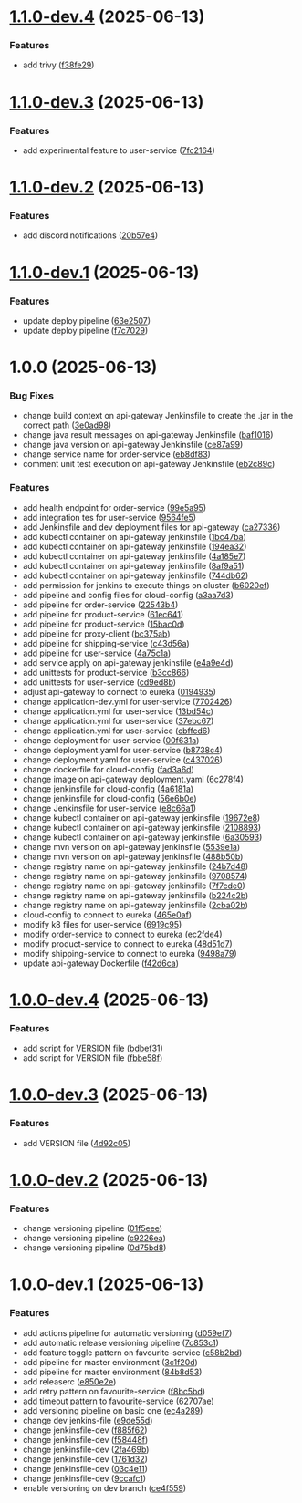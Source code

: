 # [1.1.0-dev.4](https://github.com/yuluka/ecommerce-microservice-backend-app/compare/v1.1.0-dev.3...v1.1.0-dev.4) (2025-06-13)


### Features

* add trivy ([f38fe29](https://github.com/yuluka/ecommerce-microservice-backend-app/commit/f38fe29feee4f091194fd3e775ac14af5efd6867))

# [1.1.0-dev.3](https://github.com/yuluka/ecommerce-microservice-backend-app/compare/v1.1.0-dev.2...v1.1.0-dev.3) (2025-06-13)


### Features

* add experimental feature to user-service ([7fc2164](https://github.com/yuluka/ecommerce-microservice-backend-app/commit/7fc21641884ad6e6c6d11beedd6cbde7d31861a3))

# [1.1.0-dev.2](https://github.com/yuluka/ecommerce-microservice-backend-app/compare/v1.1.0-dev.1...v1.1.0-dev.2) (2025-06-13)


### Features

* add discord notifications ([20b57e4](https://github.com/yuluka/ecommerce-microservice-backend-app/commit/20b57e4f6044e79a41f66dee8236932f118510d1))

# [1.1.0-dev.1](https://github.com/yuluka/ecommerce-microservice-backend-app/compare/v1.0.0...v1.1.0-dev.1) (2025-06-13)


### Features

* update deploy pipeline ([63e2507](https://github.com/yuluka/ecommerce-microservice-backend-app/commit/63e25077261934ac0ad7065e09917e20376a933f))
* update deploy pipeline ([f7c7029](https://github.com/yuluka/ecommerce-microservice-backend-app/commit/f7c702936c14b8c027b6b8a345d8623b8787db6c))

# 1.0.0 (2025-06-13)


### Bug Fixes

* change build context on api-gateway Jenkinsfile to create the .jar in the correct path ([3e0ad98](https://github.com/yuluka/ecommerce-microservice-backend-app/commit/3e0ad98c9e15b05d5b26130eab35185c4ea8e1eb))
* change java result messages on api-gateway Jenkinsfile ([baf1016](https://github.com/yuluka/ecommerce-microservice-backend-app/commit/baf10167749882056a0d48aaa60d204be61291f2))
* change java version on api-gateway Jenkinsfile ([ce87a99](https://github.com/yuluka/ecommerce-microservice-backend-app/commit/ce87a99463b0b7b2711ead7d423c0ba03aadd0b1))
* change service name for order-service ([eb8df83](https://github.com/yuluka/ecommerce-microservice-backend-app/commit/eb8df838662c2a6e7f383fcd6cb541abe88761b9))
* comment unit test execution on api-gateway Jenkinsfile ([eb2c89c](https://github.com/yuluka/ecommerce-microservice-backend-app/commit/eb2c89cf057e25fcced46002c132150a27bf01ef))


### Features

* add health endpoint for order-service ([99e5a95](https://github.com/yuluka/ecommerce-microservice-backend-app/commit/99e5a95fa4a12207beca393b7f68bb5b066a082d))
* add integration tes for user-service ([9564fe5](https://github.com/yuluka/ecommerce-microservice-backend-app/commit/9564fe505f82f10b255f675852fcf110ffc65987))
* add Jenkinsfile and dev deployment files for api-gateway ([ca27336](https://github.com/yuluka/ecommerce-microservice-backend-app/commit/ca27336206d69268e3ac4fc965f77302e894d4f8))
* add kubectl container on api-gateway jenkinsfile ([1bc47ba](https://github.com/yuluka/ecommerce-microservice-backend-app/commit/1bc47ba1b1b99eb3c8781c67a5bb52282dd60616))
* add kubectl container on api-gateway jenkinsfile ([194ea32](https://github.com/yuluka/ecommerce-microservice-backend-app/commit/194ea32a26eede71462ce7d2ee1a8dba856d82c0))
* add kubectl container on api-gateway jenkinsfile ([4a185e7](https://github.com/yuluka/ecommerce-microservice-backend-app/commit/4a185e7b423fae30470fad7c45d232b83d627dfb))
* add kubectl container on api-gateway jenkinsfile ([8af9a51](https://github.com/yuluka/ecommerce-microservice-backend-app/commit/8af9a51525d491c76c58523df33b3ff1b629c71e))
* add kubectl container on api-gateway jenkinsfile ([744db62](https://github.com/yuluka/ecommerce-microservice-backend-app/commit/744db627c683f7c3f9d1b20607907e7b9605cc2b))
* add permission for jenkins to execute things on cluster ([b6020ef](https://github.com/yuluka/ecommerce-microservice-backend-app/commit/b6020eff3c5d9a63ddd853508be5b7a44111bcf1))
* add pipeline and config files for cloud-config ([a3aa7d3](https://github.com/yuluka/ecommerce-microservice-backend-app/commit/a3aa7d33346b1a974e3e7c662348743fabc124d5))
* add pipeline for order-service ([22543b4](https://github.com/yuluka/ecommerce-microservice-backend-app/commit/22543b45b390e92c0a24d4785cff7877de4a1942))
* add pipeline for product-service ([61ec641](https://github.com/yuluka/ecommerce-microservice-backend-app/commit/61ec64116760ed405a205b6717985781689d0e6a))
* add pipeline for product-service ([15bac0d](https://github.com/yuluka/ecommerce-microservice-backend-app/commit/15bac0dbc63ed4b78c5ef50347b42811d5eee715))
* add pipeline for proxy-client ([bc375ab](https://github.com/yuluka/ecommerce-microservice-backend-app/commit/bc375ab30368ebd7d390a251a77e399141bb905b))
* add pipeline for shipping-service ([c43d56a](https://github.com/yuluka/ecommerce-microservice-backend-app/commit/c43d56a4b1cc1a47f548cda2096d8dcad28e0e1b))
* add pipeline for user-service ([4a75c1a](https://github.com/yuluka/ecommerce-microservice-backend-app/commit/4a75c1af452c15fc006885758f5b340a29088f71))
* add service apply on api-gateway jenkinsfile ([e4a9e4d](https://github.com/yuluka/ecommerce-microservice-backend-app/commit/e4a9e4da811d00bf29872e0aa10c8fc07dbf7132))
* add unittests for product-service ([b3cc866](https://github.com/yuluka/ecommerce-microservice-backend-app/commit/b3cc8662a5f826e26441c38acde5d13f2533212d))
* add unittests for user-service ([cd9ed8b](https://github.com/yuluka/ecommerce-microservice-backend-app/commit/cd9ed8b1bc9503dc3175d47e2c6042c6c5a3d3e6))
* adjust api-gateway to connect to eureka ([0194935](https://github.com/yuluka/ecommerce-microservice-backend-app/commit/0194935c20551a1fdd4170c41e5f247ca33f8c12))
* change application-dev.yml for user-service ([7702426](https://github.com/yuluka/ecommerce-microservice-backend-app/commit/7702426bcb1f188d2750aee420effda28d06333d))
* change application.yml for user-service ([13bd54c](https://github.com/yuluka/ecommerce-microservice-backend-app/commit/13bd54cfd4ab7b995118494a9c8c33b77ea0d012))
* change application.yml for user-service ([37ebc67](https://github.com/yuluka/ecommerce-microservice-backend-app/commit/37ebc67dd112b879a53f022740e45d6a303b576f))
* change application.yml for user-service ([cbffcd6](https://github.com/yuluka/ecommerce-microservice-backend-app/commit/cbffcd682e9f38ff36cceb5a855a8cab1dd28ff1))
* change deployment for user-service ([00f631a](https://github.com/yuluka/ecommerce-microservice-backend-app/commit/00f631a425ae6dcacd4904324b58b49341cf1076))
* change deployment.yaml for user-service ([b8738c4](https://github.com/yuluka/ecommerce-microservice-backend-app/commit/b8738c461e7e82308b98292ead7e31e9cb862acf))
* change deployment.yaml for user-service ([c437026](https://github.com/yuluka/ecommerce-microservice-backend-app/commit/c437026ada24c5b22ccc5f1e6570cbd660291594))
* change dockerfile for cloud-config ([fad3a6d](https://github.com/yuluka/ecommerce-microservice-backend-app/commit/fad3a6d05f8f45ce62de709a9b7fd6d4163184ff))
* change image on api-gateway deployment.yaml ([6c278f4](https://github.com/yuluka/ecommerce-microservice-backend-app/commit/6c278f45e048543b8a2d59bbdbb1dbfdf6cb7305))
* change jenkinsfile for cloud-config ([4a6181a](https://github.com/yuluka/ecommerce-microservice-backend-app/commit/4a6181aa172fab5d4e26ccccda9a9f31eb53208f))
* change jenkinsfile for cloud-config ([56e6b0e](https://github.com/yuluka/ecommerce-microservice-backend-app/commit/56e6b0e32e1c9e5eecf13049eb68f95678943767))
* change Jenkinsfile for user-service ([e8c66a1](https://github.com/yuluka/ecommerce-microservice-backend-app/commit/e8c66a1e37a92dbfa043b3fc717bc0aaca9d8683))
* change kubectl container on api-gateway jenkinsfile ([19672e8](https://github.com/yuluka/ecommerce-microservice-backend-app/commit/19672e8d1568656aae05bc62cf025ae5ca413c73))
* change kubectl container on api-gateway jenkinsfile ([2108893](https://github.com/yuluka/ecommerce-microservice-backend-app/commit/2108893b2cd955b1d945310b35df69818ac51dd6))
* change kubectl container on api-gateway jenkinsfile ([6a30593](https://github.com/yuluka/ecommerce-microservice-backend-app/commit/6a30593199dc977f0c1e8f5ffd7c0b91ca3af049))
* change mvn version on api-gateway jenkinsfile ([5539e1a](https://github.com/yuluka/ecommerce-microservice-backend-app/commit/5539e1acdbbf099ea9d37d16652f3bc06c306a95))
* change mvn version on api-gateway jenkinsfile ([488b50b](https://github.com/yuluka/ecommerce-microservice-backend-app/commit/488b50b84dda18090df68c2b6afd8235ca175914))
* change registry name on api-gateway jenkinsfile ([24b7d48](https://github.com/yuluka/ecommerce-microservice-backend-app/commit/24b7d4810d40aa5c6d6bd1589dedda8453f41d50))
* change registry name on api-gateway jenkinsfile ([9708574](https://github.com/yuluka/ecommerce-microservice-backend-app/commit/9708574cdd7d90e0b11fbb6929c25553b3b1b2ec))
* change registry name on api-gateway jenkinsfile ([7f7cde0](https://github.com/yuluka/ecommerce-microservice-backend-app/commit/7f7cde09aef95efc12b17b956769f69caf09b790))
* change registry name on api-gateway jenkinsfile ([b224c2b](https://github.com/yuluka/ecommerce-microservice-backend-app/commit/b224c2b1c8827d2d6202dbfb28b4cc1e05956ed8))
* change registry name on api-gateway jenkinsfile ([2cba02b](https://github.com/yuluka/ecommerce-microservice-backend-app/commit/2cba02b7506a3d7ba531f1565aac1398e40ca790))
* cloud-config to connect to eureka ([465e0af](https://github.com/yuluka/ecommerce-microservice-backend-app/commit/465e0af38cb2c37a063226cfb9d99d67e6b53168))
* modify k8 files for user-service ([6919c95](https://github.com/yuluka/ecommerce-microservice-backend-app/commit/6919c95bf51d902ef92a29777ec89c1d09719fae))
* modify order-service to connect to eureka ([ec2fde4](https://github.com/yuluka/ecommerce-microservice-backend-app/commit/ec2fde4c4e0fe847ee4bd90c4ff46c3b726d6060))
* modify product-service to connect to eureka ([48d51d7](https://github.com/yuluka/ecommerce-microservice-backend-app/commit/48d51d78a77c15668b120dc7ccdb911628425edc))
* modify shipping-service to connect to eureka ([9498a79](https://github.com/yuluka/ecommerce-microservice-backend-app/commit/9498a79ab666f124d71d2d9e06f21058d178ced7))
* update api-gateway Dockerfile ([f42d6ca](https://github.com/yuluka/ecommerce-microservice-backend-app/commit/f42d6ca8d36a0291298318704ac30e22b8ffd3a2))

# [1.0.0-dev.4](https://github.com/jpnino1018/ecommerce-microservice-backend-app/compare/v1.0.0-dev.3...v1.0.0-dev.4) (2025-06-13)


### Features

* add script for VERSION file ([bdbef31](https://github.com/jpnino1018/ecommerce-microservice-backend-app/commit/bdbef31cb964b038db72da8e4243141034f90952))
* add script for VERSION file ([fbbe58f](https://github.com/jpnino1018/ecommerce-microservice-backend-app/commit/fbbe58f0db437fa32d17c8b9b560ee51244a0272))

# [1.0.0-dev.3](https://github.com/jpnino1018/ecommerce-microservice-backend-app/compare/v1.0.0-dev.2...v1.0.0-dev.3) (2025-06-13)


### Features

* add VERSION file ([4d92c05](https://github.com/jpnino1018/ecommerce-microservice-backend-app/commit/4d92c05fdb67f43a8a138f93dd6148b771a213b8))

# [1.0.0-dev.2](https://github.com/jpnino1018/ecommerce-microservice-backend-app/compare/v1.0.0-dev.1...v1.0.0-dev.2) (2025-06-13)


### Features

* change versioning pipeline ([01f5eee](https://github.com/jpnino1018/ecommerce-microservice-backend-app/commit/01f5eee492b826e02e9cc737bc888a86db65f74e))
* change versioning pipeline ([c9226ea](https://github.com/jpnino1018/ecommerce-microservice-backend-app/commit/c9226eaac4dbb720aefb46e15a3a92b3317559cf))
* change versioning pipeline ([0d75bd8](https://github.com/jpnino1018/ecommerce-microservice-backend-app/commit/0d75bd85c200a33ae1af3b60ffb4296b6e338d67))

# 1.0.0-dev.1 (2025-06-13)


### Features

* add actions pipeline for automatic versioning ([d059ef7](https://github.com/jpnino1018/ecommerce-microservice-backend-app/commit/d059ef7bf5b48b04298a2100de3dc6e2f69339d3))
* add automatic release versioning pipeline ([7c853c1](https://github.com/jpnino1018/ecommerce-microservice-backend-app/commit/7c853c1d83fa72f614429402cc3058b82b856652))
* add feature toggle pattern on favourite-service ([c58b2bd](https://github.com/jpnino1018/ecommerce-microservice-backend-app/commit/c58b2bd789aa248c8c27e304488307f3a8d5b73a))
* add pipeline for master environment ([3c1f20d](https://github.com/jpnino1018/ecommerce-microservice-backend-app/commit/3c1f20d49f41b33b6185bee41a78d7ec4ffb2fa4))
* add pipeline for master environment ([84b8d53](https://github.com/jpnino1018/ecommerce-microservice-backend-app/commit/84b8d532f30d7253a178d1a4a943e448cee09b73))
* add releaserc ([e850e2e](https://github.com/jpnino1018/ecommerce-microservice-backend-app/commit/e850e2e7362e3ad95289f26d146eba93b7b0e47c))
* add retry pattern on favourite-service ([f8bc5bd](https://github.com/jpnino1018/ecommerce-microservice-backend-app/commit/f8bc5bdca4aaf00b5c36186071d52baf2081817a))
* add timeout pattern to favourite-service ([62707ae](https://github.com/jpnino1018/ecommerce-microservice-backend-app/commit/62707ae05dcfdd6df715ae179a3c12aa1276274e))
* add versioning pipeline on basic one ([ec4a289](https://github.com/jpnino1018/ecommerce-microservice-backend-app/commit/ec4a2894e5e7463ae4f2542d0bb58612431daf13))
* change dev jenkins-file ([e9de55d](https://github.com/jpnino1018/ecommerce-microservice-backend-app/commit/e9de55d3c5e08f00a7e56c37be9255770294046a))
* change jenkinsfile-dev ([f885f62](https://github.com/jpnino1018/ecommerce-microservice-backend-app/commit/f885f6255a77ab249bdd1b76388aaf227a8799ea))
* change jenkinsfile-dev ([f58448f](https://github.com/jpnino1018/ecommerce-microservice-backend-app/commit/f58448fed9d0b2259fd982165e97e045bb270f82))
* change jenkinsfile-dev ([2fa469b](https://github.com/jpnino1018/ecommerce-microservice-backend-app/commit/2fa469bc301bb7e35449ed02bdcc68fcfcc5788f))
* change jenkinsfile-dev ([1761d32](https://github.com/jpnino1018/ecommerce-microservice-backend-app/commit/1761d32b1d9e597074c75e06913453e058412a6f))
* change jenkinsfile-dev ([03c4e11](https://github.com/jpnino1018/ecommerce-microservice-backend-app/commit/03c4e113f47ae098507681f317e92c91a95e6724))
* change jenkinsfile-dev ([9ccafc1](https://github.com/jpnino1018/ecommerce-microservice-backend-app/commit/9ccafc156db3bcc0e7b78f5494a953b16e43c443))
* enable versioning on dev branch ([ce4f559](https://github.com/jpnino1018/ecommerce-microservice-backend-app/commit/ce4f55957340d0ddaae7cc9618f3df58ad51947b))
